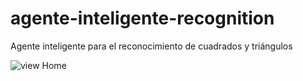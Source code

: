 # agente-inteligente-recognition
Agente inteligente para el reconocimiento de cuadrados y triángulos

![view Home](https://github.com/yeisonvirtual/SIBUDO/blob/main/SIBUDO/SIBUDO_app/static/SIBUDO_app/assets/img/Servidor%20Funcionando/home.png)
